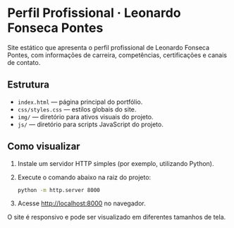 # Perfil Profissional · Leonardo Fonseca Pontes

Site estático que apresenta o perfil profissional de Leonardo Fonseca Pontes, com
informações de carreira, competências, certificações e canais de contato.

## Estrutura

- `index.html` — página principal do portfólio.
- `css/styles.css` — estilos globais do site.
- `img/` — diretório para ativos visuais do projeto.
- `js/` — diretório para scripts JavaScript do projeto.

## Como visualizar

1. Instale um servidor HTTP simples (por exemplo, utilizando Python).
2. Execute o comando abaixo na raiz do projeto:

   ```bash
   python -m http.server 8000
   ```

3. Acesse <http://localhost:8000> no navegador.

O site é responsivo e pode ser visualizado em diferentes tamanhos de tela.
